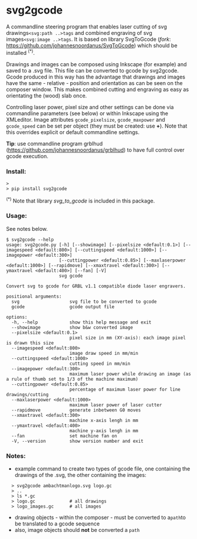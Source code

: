 # svg2gcode

A commandline steering program that enables laser cutting of svg drawings```<svg:path ..>tags``` and combined engraving of svg images```<svg:image ..>tags```.
It is based on library SvgToGcode (*fork*: https://github.com/johannesnoordanus/SvgToGcode) which should be installed <sup>(*)</sup>.

Drawings and images can be composed using Inkscape (for example) and saved to a .svg file. This file can be converted to gcode by svg2gcode.
Gcode produced in this way has the advantage that drawings and images have the same - relative - position and orientation as can be seen on the composer window.
This makes combined cutting and engraving as easy as orientating the (wood) slab once.

Controlling laser power, pixel size and other settings can be done via commandline parameters (see below) or within Inkscape using the XMLeditor.
Image attributes ```gcode_pixelsize```, ```gcode_maxpower``` and ```gcode_speed``` can be set per object (they must be created: use **+**). Note that this overrides explicit or default commandline settings.

**Tip**: use commandline program grblhud (https://github.com/johannesnoordanus/grblhud) to have full control over gcode execution.  




### Install:
```
> 
> pip install svg2gcode
```
<sup>(*)</sup> Note that library *svg_to_gcode* is included in this package. 
### Usage:
See notes below.
```
$ svg2gcode --help
usage: svg2gcode.py [-h] [--showimage] [--pixelsize <default:0.1>] [--imagespeed <default:800>] [--cuttingspeed <default:1000>] [--imagepower <default:300>]
                    [--cuttingpower <default:0.85>] [--maxlaserpower <default:1000>] [--rapidmove] [--xmaxtravel <default:300>] [--ymaxtravel <default:400>] [--fan] [-V]
                    svg gcode

Convert svg to gcode for GRBL v1.1 compatible diode laser engravers.

positional arguments:
  svg                   svg file to be converted to gcode
  gcode                 gcode output file

options:
  -h, --help            show this help message and exit
  --showimage           show b&w converted image
  --pixelsize <default:0.1>
                        pixel size in mm (XY-axis): each image pixel is drawn this size
  --imagespeed <default:800>
                        image draw speed in mm/min
  --cuttingspeed <default:1000>
                        cutting speed in mm/min
  --imagepower <default:300>
                        maximum laser power while drawing an image (as a rule of thumb set to 1/3 of the machine maximum)
  --cuttingpower <default:0.85>
                        percentage of maximum laser power for line drawings/cutting
  --maxlaserpower <default:1000>
                        maximum laser power of laser cutter
  --rapidmove           generate inbetween G0 moves
  --xmaxtravel <default:300>
                        machine x-axis lengh in mm
  --ymaxtravel <default:400>
                        machine y-axis lengh in mm
  --fan                 set machine fan on
  -V, --version         show version number and exit
```
### Notes:
  - example command to create two types of gcode file, one containing the drawings of the .svg, the other containing the images:      
```
  > svg2gcode ambachtmanlogo.svg logo.gc
  > ..
  > ls *.gc 
  > logo.gc             # all drawings
  > logo_images.gc      # all images
```   
 - drawing objects - within the composer - must be converted to a```path```to be translated to a gcode sequence
 - also, image objects should **not** be converted a ```path```
